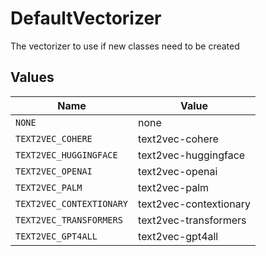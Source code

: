 # DefaultVectorizer

The vectorizer to use if new classes need to be created


## Values

| Name                     | Value                    |
| ------------------------ | ------------------------ |
| `NONE`                   | none                     |
| `TEXT2VEC_COHERE`        | text2vec-cohere          |
| `TEXT2VEC_HUGGINGFACE`   | text2vec-huggingface     |
| `TEXT2VEC_OPENAI`        | text2vec-openai          |
| `TEXT2VEC_PALM`          | text2vec-palm            |
| `TEXT2VEC_CONTEXTIONARY` | text2vec-contextionary   |
| `TEXT2VEC_TRANSFORMERS`  | text2vec-transformers    |
| `TEXT2VEC_GPT4ALL`       | text2vec-gpt4all         |
